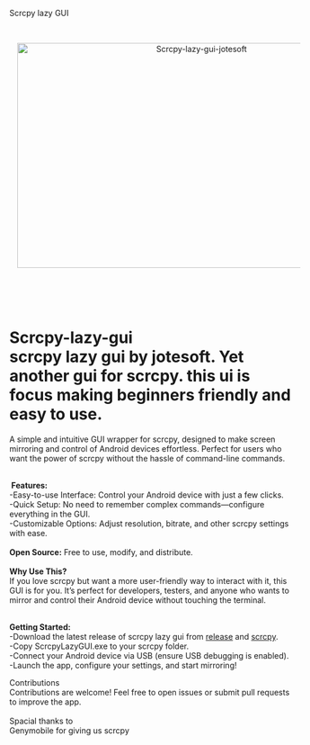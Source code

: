 <span class="firstcharacter">S</span>crcpy lazy GUI
<p>&nbsp;</p><div class="separator" style="clear: both; text-align: center;"><a href="https://blogger.googleusercontent.com/img/b/R29vZ2xl/AVvXsEhRdCW0QGILu5xzXAXirJfXOVnEV9bzfzKvoFqF6anxIBHTObhskcBh6miIg_4zG9BDXHEsZhCstyD3SGRKpGzbie7tpI_PM9eRTpc74rgqj3aFKD9JH2BNTu60GG_LbamlP7Bj5sIgRBmwQZm9NObieofsnwMGShlOaEKa67u0TQtwv9NE-mgITMw_k44/s960/scrcpy-lazy-gui-jotesoft.png" style="margin-left: 1em; margin-right: 1em;"><img alt="Scrcpy-lazy-gui-jotesoft" border="0" data-original-height="600" data-original-width="960" height="400" src="https://blogger.googleusercontent.com/img/b/R29vZ2xl/AVvXsEhRdCW0QGILu5xzXAXirJfXOVnEV9bzfzKvoFqF6anxIBHTObhskcBh6miIg_4zG9BDXHEsZhCstyD3SGRKpGzbie7tpI_PM9eRTpc74rgqj3aFKD9JH2BNTu60GG_LbamlP7Bj5sIgRBmwQZm9NObieofsnwMGShlOaEKa67u0TQtwv9NE-mgITMw_k44/w640-h400/scrcpy-lazy-gui-jotesoft.png" title="Scrcpy-lazy-gui-jotesoft" width="640" /></a></div><div><br /></div><div><br /></div><div><br /></div><br /><p></p><b>


# Scrcpy-lazy-gui&nbsp;</b><div>scrcpy lazy gui by jotesoft. Yet another gui for scrcpy. this ui is focus making beginners friendly and easy to use.
A simple and intuitive GUI wrapper for scrcpy, designed to make screen mirroring and control of Android devices effortless. Perfect for users who want the power of scrcpy without the hassle of command-line commands.&nbsp;</div><div><br /></div><div><b>&nbsp;Features:</b><br />
-Easy-to-use Interface: Control your Android device with just a few clicks. <br />
-Quick Setup: No need to remember complex commands—configure everything in the GUI.<br />
-Customizable Options: Adjust resolution, bitrate, and other scrcpy settings with ease.<br />
<br /><b>
Open Source:</b> Free to use, modify, and distribute.<br />
<br /><b>
Why Use This?</b><br />
If you love scrcpy but want a more user-friendly way to interact with it, this GUI is for you. It’s perfect for developers, testers, and anyone who wants to mirror and control their Android device without touching the terminal.</div><div><br /><b>

Getting Started:</b><br />
-Download the latest release of scrcpy lazy gui from <a href="https://github.com/joteapp/Scrcpy-lazy-gui/" target="_blank">release</a> and <a href="https://github.com/Genymobile/scrcpy/releases/" target="_blank">scrcpy</a>.<br />
-Copy ScrcpyLazyGUI.exe to your scrcpy folder.<br />
-Connect your Android device via USB (ensure USB debugging is enabled).<br />
-Launch the app, configure your settings, and start mirroring!<br />

Contributions<br />
Contributions are welcome! Feel free to open issues or submit pull requests to improve the app.
<br /><br />
Spacial thanks to <br />
Genymobile for giving us scrcpy
